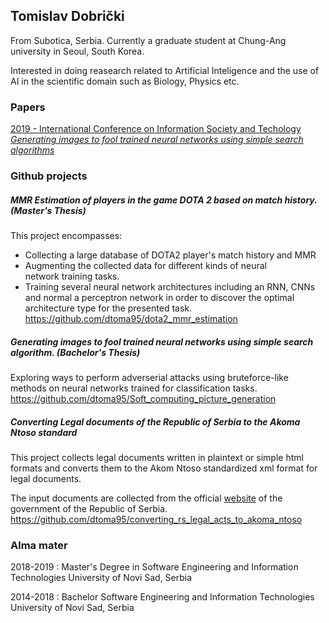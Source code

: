 ## Tomislav Dobrički
From Subotica, Serbia.
Currently a graduate student at Chung-Ang university in Seoul, South Korea.

Interested in doing reasearch related to Artificial Inteligence and the use of AI in the scientific domain such as Biology, Physics etc.

### Papers

[2019 - International Conference on Information Society and Techology
_Generating images to fool trained neural networks using simple search algorithms_](https://www.eventiotic.com/eventiotic/library/paper/442)

### Github projects

##### MMR Estimation of players in the game DOTA 2 based on match history. (Master's Thesis)
This project encompasses:
- Collecting a large database of DOTA2 player's match history and MMR
- Augmenting the collected data for different kinds of neural network training tasks.
- Training several neural network architectures including an RNN, CNNs and normal a perceptron network in order to discover the optimal architecture type for the presented task. 
https://github.com/dtoma95/dota2_mmr_estimation

##### Generating images to fool trained neural networks using simple search algorithm. (Bachelor's Thesis)
Exploring ways to perform adverserial attacks using bruteforce-like methods on neural networks trained for classification tasks.
https://github.com/dtoma95/Soft_computing_picture_generation

##### Converting Legal documents of the Republic of Serbia to the Akoma Ntoso standard
This project collects legal documents written in plaintext or simple html formats and converts them to the Akom Ntoso standardized xml format for legal documents.

The input documents are collected from the official [website](http://www.pravno-informacioni-sistem.rs/SlGlasnikPortal/fp/news) of the government of the Republic of Serbia.
https://github.com/dtoma95/converting_rs_legal_acts_to_akoma_ntoso

### Alma mater
2018-2019 : Master's Degree in Software Engineering and Information Technologies
University of Novi Sad, Serbia 

2014-2018 : Bachelor Software Engineering and Information Technologies
University of Novi Sad, Serbia 



